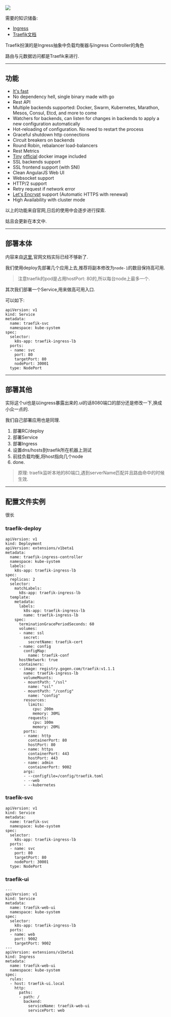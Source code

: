 ![](https://o4dyfn0ef.qnssl.com/image/2016-12-19-architecture.png?imageView2/2/h/300) 

需要的知识储备: 

- [Ingress](http://kubernetes.io/docs/user-guide/ingress/)
- [Traefik文档](https://docs.traefik.io/user-guide/kubernetes/)

Traefik扮演的是Ingress抽象中负载均衡器与Ingress Controller的角色 

路由与元数据访问都是Traefik来进行. 

- - - - - 

## 功能 

- [It's fast](http://docs.traefik.io/benchmarks)
- No dependency hell, single binary made with go
- Rest API
- Multiple backends supported: Docker, Swarm, Kubernetes, Marathon, Mesos, Consul, Etcd, and more to come
- Watchers for backends, can listen for changes in backends to apply a new configuration automatically
- Hot-reloading of configuration. No need to restart the process
- Graceful shutdown http connections
- Circuit breakers on backends
- Round Robin, rebalancer load-balancers
- Rest Metrics
- [Tiny](https://microbadger.com/images/traefik) [official](https://hub.docker.com/r/_/traefik/) docker image included
- SSL backends support
- SSL frontend support (with SNI)
- Clean AngularJS Web UI
- Websocket support
- HTTP/2 support
- Retry request if network error
- [Let's Encrypt](https://letsencrypt.org) support (Automatic HTTPS with renewal)
- High Availability with cluster mode

以上的功能来自官网,日后的使用中会逐步进行探索. 

姑且会更新在本文中. 

- - - - --- 

## 部署本体 

内容来自[这里](https://github.com/containous/traefik/tree/master/examples/k8s),官网文档实际已经不够新了. 

我们使用deploy先部署几个应用上去,推荐将副本修改为`node-1`的数目保持高可用. 

> 注意traefik的pod是占用hostPort: 80的,所以每台node上最多一个. 

其次我们部署一个Service,用来做高可用入口. 

可以如下: 

```
apiVersion: v1
kind: Service
metadata:
  name: traefik-svc
  namespace: kube-system
spec:
  selector:
    k8s-app: traefik-ingress-lb
  ports:
  - name: svc
    port: 80
    targetPort: 80
    nodePort: 30001
  type: NodePort
``` 

- - - - --- 

## 部署其他  

实际这个ui也是以ingress暴露出来的.ui的话8080端口的部分还是修改一下,换成小众一点的.  

我们自己部署应用也是同理. 

1. 部署RC/deploy
2. 部署Service
3. 部署Ingress
4. 设置dns/hosts到traefik所在机器上测试
5. 前挂负载均衡,将host指向几个node
6. done. 

> 原理: traefik监听本地的80端口,遇到serverName匹配并且路由命中的时候生效. 

- - - - -- 

## 配置文件实例 

很长 

### traefik-deploy

```
apiVersion: v1
kind: Deployment
apiVersion: extensions/v1beta1
metadata:
  name: traefik-ingress-controller
  namespace: kube-system
  labels:
    k8s-app: traefik-ingress-lb
spec:
  replicas: 2
  selector:
    matchLabels:
      k8s-app: traefik-ingress-lb
  template:
    metadata:
      labels:
        k8s-app: traefik-ingress-lb
        name: traefik-ingress-lb
    spec:
      terminationGracePeriodSeconds: 60
      volumes:
      - name: ssl
        secret:
          secretName: traefik-cert
      - name: config
        configMap:
          name: traefik-conf
      hostNetwork: true
      containers:
      - image: registry.gogen.com/traefik:v1.1.1
        name: traefik-ingress-lb
        volumeMounts:
        - mountPath: "/ssl"
          name: "ssl"
        - mountPath: "/config"
          name: "config"
        resources:
          limits:
            cpu: 200m
            memory: 30Mi
          requests:
            cpu: 100m
            memory: 20Mi
        ports:
        - name: http
          containerPort: 80
          hostPort: 80
        - name: https
          containerPort: 443
          hostPort: 443
        - name: admin
          containerPort: 9002
        args:
        - --configfile=/config/traefik.toml
        - --web
        - --kubernetes
```

### traefik-svc 

```
apiVersion: v1
kind: Service
metadata:
  name: traefik-svc
  namespace: kube-system
spec:
  selector:
    k8s-app: traefik-ingress-lb
  ports:
  - name: svc
    port: 80
    targetPort: 80
    nodePort: 30001
  type: NodePort
```

### traefik-ui 

```
---
apiVersion: v1
kind: Service
metadata:
  name: traefik-web-ui
  namespace: kube-system
spec:
  selector:
    k8s-app: traefik-ingress-lb
  ports:
  - name: web
    port: 9002
    targetPort: 9002
---
apiVersion: extensions/v1beta1
kind: Ingress
metadata:
  name: traefik-web-ui
  namespace: kube-system
spec:
  rules:
  - host: traefik-ui.local
    http:
      paths:
      - path: /
        backend:
          serviceName: traefik-web-ui
          servicePort: web
```


